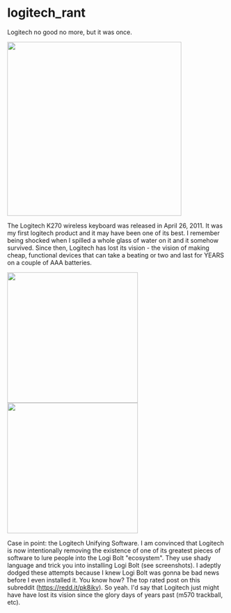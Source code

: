 # logitech_rant
Logitech no good no more, but it was once.

<img src="https://user-images.githubusercontent.com/90255040/203677708-cdb7c823-df2f-4871-97f3-b25990f87b06.png" width="400" />

The Logitech K270 wireless keyboard was released in April 26, 2011. It was my first logitech product and it may have been one of its best. I remember being shocked when I spilled a whole glass of water on it and it somehow survived. Since then, Logitech has lost its vision - the vision of making cheap, functional devices that can take a beating or two and last for YEARS on a couple of AAA batteries. 

<img src="https://user-images.githubusercontent.com/90255040/203677632-a7e68ba9-c2e6-48cd-bbfb-9af826a962d6.png" width="300" />
<img src="https://user-images.githubusercontent.com/90255040/203677687-c43e11ed-a12a-40ca-ad01-415a4a27f16e.png" width="300" />


Case in point: the Logitech Unifying Software. I am convinced that Logitech is now intentionally removing the existence of one of its greatest pieces of software to lure people into the Logi Bolt "ecosystem". They use shady language and trick you into installing Logi Bolt (see screenshots). I adeptly dodged these attempts because I knew Logi Bolt was gonna be bad news before I even installed it. You know how? The top rated 
post on this subreddit (https://redd.it/pk8ikv). So yeah. I'd say that Logitech just might have have lost its vision since the glory days of years past (m570 trackball, etc).
